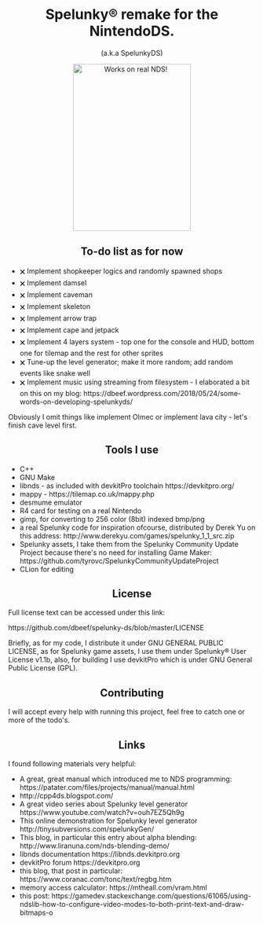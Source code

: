 
<h1 align="center"> Spelunky® remake for the NintendoDS. </h1><p align="center">(a.k.a SpelunkyDS)</p>

<p align="center"><img src="https://github.com/dbeef/spelunky-ds/blob/master/readme/gameplay.gif" alt="Works on real NDS!"
 width="240" height="340">
 
</p>

<h2 align="center">To-do list as for now</h2>
<ul>
 
<li> 🗙	Implement shopkeeper logics and randomly spawned shops  </li>
<li> 🗙 Implement damsel </li>
<li> 🗙 Implement caveman </li>
<li> 🗙 Implement skeleton </li>
<li> 🗙 Implement arrow trap </li>
<li> 🗙 Implement cape and jetpack </li>
<li> 🗙 Implement 4 layers system - top one for the console and HUD, bottom one for tilemap and the rest for other sprites </li>
<li> 🗙 Tune-up the level generator; make it more random; add random events like snake well </li>
<li> 🗙 Implement music using streaming from filesystem - I elaborated a bit on this on my blog: https://dbeef.wordpress.com/2018/05/24/some-words-on-developing-spelunkyds/ </li> 
 
</ul>
 
 Obviously I omit things like implement Olmec or implement lava city - let's finish cave level first.

<h2 align="center"> Tools I use </h2>
<ul>
  <li> C++ </li>
  <li> GNU Make </li>
  <li> libnds - as included with devkitPro toolchain https://devkitpro.org/ </li>
  <li> mappy - https://tilemap.co.uk/mappy.php </li>
  <li> desmume emulator </li>
  <li> R4 card for testing on a real Nintendo </li>
  <li> gimp, for converting to 256 color (8bit) indexed bmp/png </li>
  <li> a real Spelunky code for inspiration ofcourse, distributed by Derek Yu on this address: http://www.derekyu.com/games/spelunky_1_1_src.zip </li>
  <li> Spelunky assets, I take them from the Spelunky Community Update Project because there's no need for installing Game Maker: https://github.com/tyrovc/SpelunkyCommunityUpdateProject </li>
  <li> CLion for editing </li>
</ul>

<h2 align="center"> License </h2>

<p> Full license text can be accessed under this link: </p>
https://github.com/dbeef/spelunky-ds/blob/master/LICENSE
<p>
Briefly, as for my code, I distribute it under GNU GENERAL PUBLIC LICENSE, as for Spelunky game assets, I use them under Spelunky® User License v1.1b, also, for building I use devkitPro which is under GNU General Public License (GPL).
</p>


<h2 align="center">Contributing</h2>

I will accept every help with running this project, feel free to catch one or more of the todo's.

<h2 align="center"> Links </h2>
I found following materials very helpful:

<ul> 
  <li> A great, great manual which introduced me to NDS programming: https://patater.com/files/projects/manual/manual.html</li>
  <li> http://cpp4ds.blogspot.com/ </li>
  <li> A great video series about Spelunky level generator https://www.youtube.com/watch?v=ouh7EZ5Qh9g</li>
  <li> This online demonstration for Spelunky level generator http://tinysubversions.com/spelunkyGen/ </li>
  <li> This blog, in particular this entry about alpha blending: http://www.liranuna.com/nds-blending-demo/ </li>
  <li> libnds documentation https://libnds.devkitpro.org </li>
  <li> devkitPro forum https://devkitpro.org </li>
  <li> this blog, that post in particular: https://www.coranac.com/tonc/text/regbg.htm </li>
  <li> memory access calculator: https://mtheall.com/vram.html </li>
  <li> this post: https://gamedev.stackexchange.com/questions/61065/using-ndslib-how-to-configure-video-modes-to-both-print-text-and-draw-bitmaps-o </li>
 
</ul>
